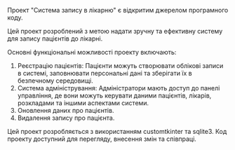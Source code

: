 Проект "Система запису в лікарню" є відкритим джерелом програмного коду.

Цей проект розроблений з метою надати зручну та ефективну систему для запису пацієнтів до лікарні.

Основні функціональні можливості проекту включають:

1. Реєстрацію пацієнтів: Пацієнти можуть створювати облікові записи в системі, заповнювати персональні дані та зберігати їх в безпечному середовищі.
2. Система адміністрування: Адміністратори мають доступ до панелі управління, де вони можуть керувати даними пацієнтів, лікарів, розкладами та іншими аспектами системи.
3. Оновлення даних про пацієнтів.
4. Видалення запису про пацієнта.

Цей проект розробляється з використанням customtkinter та sqlite3. Код проекту доступний для перегляду, внесення змін та співпраці.
